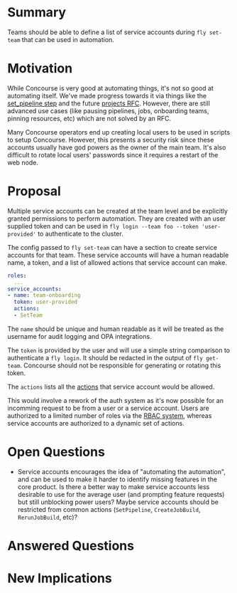 # Summary

Teams should be able to define a list of service accounts during `fly set-team`
that can be used in automation.


# Motivation

While Concourse is very good at automating things, it's not so good at
automating itself. We've made progress towards it via things like the
[set_pipeline step][set-pipeline-step] and the future [projects RFC][projects].
However, there are still advanced use cases (like pausing pipelines, jobs,
onboarding teams, pinning resources, etc) which are not solved by an RFC.

Many Concourse operators end up creating local users to be used in scripts to
setup Concourse. However, this presents a security risk since these accounts
usually have god powers as the owner of the main team. It's also difficult to
rotate local users' passwords since it requires a restart of the web node.

# Proposal

Multiple service accounts can be created at the team level and be explicitly
granted permissions to perform automation. They are created with an user
supplied token and can be used in `fly login --team foo --token
'user-provided'` to authenticate to the cluster.

The config passed to `fly set-team` can have a section to create service
accounts for that team.  These service accounts will have a human readable
name, a token, and a list of allowed actions that service account can make.

```yaml
roles:
  ...
service_accounts:
- name: team-onboarding
  token: user-provided
  actions:
  - SetTeam
```

The `name` should be unique and human readable as it will be treated as the
username for audit logging and OPA integrations.

The `token` is provided by the user and will use a simple string comparison to
authenticate a `fly login`. It should be redacted in the output of `fly
get-team`. Concourse should not be responsible for generating or rotating this
token.

The `actions` lists all the [actions][action-matrix] that service account would
be allowed.


This would involve a rework of the auth system as it's now possible for an
incomming request to be from a user or a service account. Users are authorized
to a limited number of roles via the [RBAC system][rbac], whereas service
accounts are authorized to a dynamic set of actions.

# Open Questions

- Service accounts encourages the idea of "automating the automation", and can
  be used to make it harder to identify missing features in the core product.
  Is there a better way to make service accounts less desirable to use for the
  average user (and prompting feature requests) but still unblocking power
  users? Maybe service accounts should be restricted from common actions
  (`SetPipeline`, `CreateJobBuild`, `RerunJobBuild`, etc)?


# Answered Questions

# New Implications

[action-matrix]: https://concourse-ci.org/user-roles.html#action-matrix
[set-pipeline-step]: https://github.com/concourse/rfcs/blob/master/031-set-pipeline-step/proposal.md
[projects]: https://github.com/concourse/rfcs/pull/32
[rbac]: https://github.com/concourse/rfcs/blob/master/003-rbac/proposal.md
